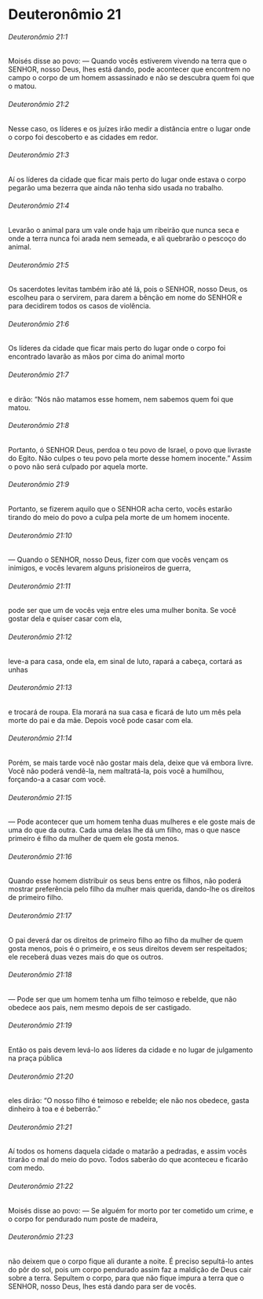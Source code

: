 # Deuteronômio 21

###### Deuteronômio 21:1

Moisés disse ao povo: — Quando vocês estiverem vivendo na terra que o SENHOR, nosso Deus, lhes está dando, pode acontecer que encontrem no campo o corpo de um homem assassinado e não se descubra quem foi que o matou.

###### Deuteronômio 21:2

Nesse caso, os líderes e os juízes irão medir a distância entre o lugar onde o corpo foi descoberto e as cidades em redor.

###### Deuteronômio 21:3

Aí os líderes da cidade que ficar mais perto do lugar onde estava o corpo pegarão uma bezerra que ainda não tenha sido usada no trabalho.

###### Deuteronômio 21:4

Levarão o animal para um vale onde haja um ribeirão que nunca seca e onde a terra nunca foi arada nem semeada, e ali quebrarão o pescoço do animal.

###### Deuteronômio 21:5

Os sacerdotes levitas também irão até lá, pois o SENHOR, nosso Deus, os escolheu para o servirem, para darem a bênção em nome do SENHOR e para decidirem todos os casos de violência.

###### Deuteronômio 21:6

Os líderes da cidade que ficar mais perto do lugar onde o corpo foi encontrado lavarão as mãos por cima do animal morto

###### Deuteronômio 21:7

e dirão: “Nós não matamos esse homem, nem sabemos quem foi que matou.

###### Deuteronômio 21:8

Portanto, ó SENHOR Deus, perdoa o teu povo de Israel, o povo que livraste do Egito. Não culpes o teu povo pela morte desse homem inocente.” Assim o povo não será culpado por aquela morte.

###### Deuteronômio 21:9

Portanto, se fizerem aquilo que o SENHOR acha certo, vocês estarão tirando do meio do povo a culpa pela morte de um homem inocente.

###### Deuteronômio 21:10

— Quando o SENHOR, nosso Deus, fizer com que vocês vençam os inimigos, e vocês levarem alguns prisioneiros de guerra,

###### Deuteronômio 21:11

pode ser que um de vocês veja entre eles uma mulher bonita. Se você gostar dela e quiser casar com ela,

###### Deuteronômio 21:12

leve-a para casa, onde ela, em sinal de luto, rapará a cabeça, cortará as unhas

###### Deuteronômio 21:13

e trocará de roupa. Ela morará na sua casa e ficará de luto um mês pela morte do pai e da mãe. Depois você pode casar com ela.

###### Deuteronômio 21:14

Porém, se mais tarde você não gostar mais dela, deixe que vá embora livre. Você não poderá vendê-la, nem maltratá-la, pois você a humilhou, forçando-a a casar com você.

###### Deuteronômio 21:15

— Pode acontecer que um homem tenha duas mulheres e ele goste mais de uma do que da outra. Cada uma delas lhe dá um filho, mas o que nasce primeiro é filho da mulher de quem ele gosta menos.

###### Deuteronômio 21:16

Quando esse homem distribuir os seus bens entre os filhos, não poderá mostrar preferência pelo filho da mulher mais querida, dando-lhe os direitos de primeiro filho.

###### Deuteronômio 21:17

O pai deverá dar os direitos de primeiro filho ao filho da mulher de quem gosta menos, pois é o primeiro, e os seus direitos devem ser respeitados; ele receberá duas vezes mais do que os outros.

###### Deuteronômio 21:18

— Pode ser que um homem tenha um filho teimoso e rebelde, que não obedece aos pais, nem mesmo depois de ser castigado.

###### Deuteronômio 21:19

Então os pais devem levá-lo aos líderes da cidade e no lugar de julgamento na praça pública

###### Deuteronômio 21:20

eles dirão: “O nosso filho é teimoso e rebelde; ele não nos obedece, gasta dinheiro à toa e é beberrão.”

###### Deuteronômio 21:21

Aí todos os homens daquela cidade o matarão a pedradas, e assim vocês tirarão o mal do meio do povo. Todos saberão do que aconteceu e ficarão com medo.

###### Deuteronômio 21:22

Moisés disse ao povo: — Se alguém for morto por ter cometido um crime, e o corpo for pendurado num poste de madeira,

###### Deuteronômio 21:23

não deixem que o corpo fique ali durante a noite. É preciso sepultá-lo antes do pôr do sol, pois um corpo pendurado assim faz a maldição de Deus cair sobre a terra. Sepultem o corpo, para que não fique impura a terra que o SENHOR, nosso Deus, lhes está dando para ser de vocês.

